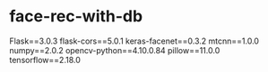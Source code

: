 # face-rec-with-db

Flask==3.0.3
flask-cors==5.0.1
keras-facenet==0.3.2
mtcnn==1.0.0
numpy==2.0.2
opencv-python==4.10.0.84
pillow==11.0.0
tensorflow==2.18.0

